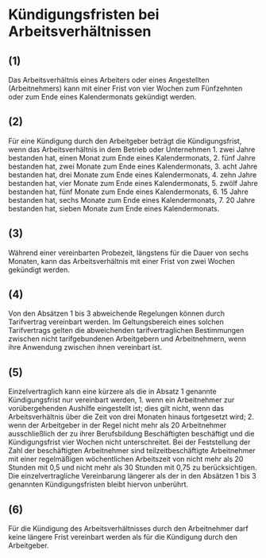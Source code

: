 # Kündigungsfristen bei Arbeitsverhältnissen



## (1)

 Das Arbeitsverhältnis eines Arbeiters oder eines Angestellten (Arbeitnehmers) kann mit einer Frist von vier Wochen zum Fünfzehnten oder zum Ende eines Kalendermonats gekündigt werden.

## (2)

 Für eine Kündigung durch den Arbeitgeber beträgt die Kündigungsfrist, wenn das Arbeitsverhältnis in dem Betrieb oder Unternehmen  1.
 zwei Jahre bestanden hat, einen Monat zum Ende eines Kalendermonats,
 2.
 fünf Jahre bestanden hat, zwei Monate zum Ende eines Kalendermonats,
 3.
 acht Jahre bestanden hat, drei Monate zum Ende eines Kalendermonats,
 4.
 zehn Jahre bestanden hat, vier Monate zum Ende eines Kalendermonats,
 5.
 zwölf Jahre bestanden hat, fünf Monate zum Ende eines Kalendermonats,
 6.
 15 Jahre bestanden hat, sechs Monate zum Ende eines Kalendermonats,
 7.
 20 Jahre bestanden hat, sieben Monate zum Ende eines Kalendermonats.


## (3)

 Während einer vereinbarten Probezeit, längstens für die Dauer von sechs Monaten, kann das Arbeitsverhältnis mit einer Frist von zwei Wochen gekündigt werden.

## (4)

 Von den Absätzen 1 bis 3 abweichende Regelungen können durch Tarifvertrag vereinbart werden. Im Geltungsbereich eines solchen Tarifvertrags gelten die abweichenden tarifvertraglichen Bestimmungen zwischen nicht tarifgebundenen Arbeitgebern und Arbeitnehmern, wenn ihre Anwendung zwischen ihnen vereinbart ist.

## (5)

 Einzelvertraglich kann eine kürzere als die in Absatz 1 genannte Kündigungsfrist nur vereinbart werden,  1.
 wenn ein Arbeitnehmer zur vorübergehenden Aushilfe eingestellt ist; dies gilt nicht, wenn das Arbeitsverhältnis über die Zeit von drei Monaten hinaus fortgesetzt wird;
 2.
 wenn der Arbeitgeber in der Regel nicht mehr als 20 Arbeitnehmer ausschließlich der zu ihrer Berufsbildung Beschäftigten beschäftigt und die Kündigungsfrist vier Wochen nicht unterschreitet.
Bei der Feststellung der Zahl der beschäftigten Arbeitnehmer sind teilzeitbeschäftigte Arbeitnehmer mit einer regelmäßigen wöchentlichen Arbeitszeit von nicht mehr als 20 Stunden mit 0,5 und nicht mehr als 30 Stunden mit 0,75 zu berücksichtigen. Die einzelvertragliche Vereinbarung längerer als der in den Absätzen 1 bis 3 genannten Kündigungsfristen bleibt hiervon unberührt.

## (6)

 Für die Kündigung des Arbeitsverhältnisses durch den Arbeitnehmer darf keine längere Frist vereinbart werden als für die Kündigung durch den Arbeitgeber. 

